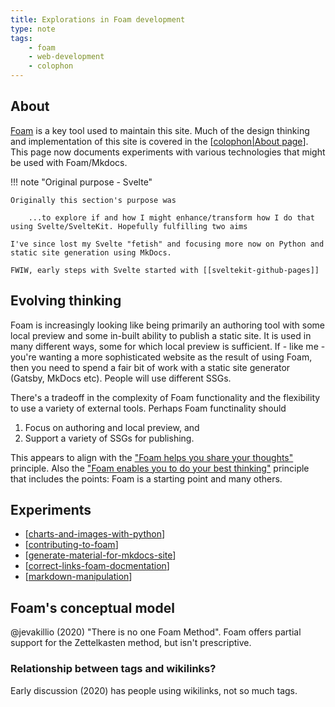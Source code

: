 ```yaml
---
title: Explorations in Foam development
type: note
tags:
    - foam
    - web-development
    - colophon
---
```


## About

[Foam](https://foambubble.github.io/foam/) is a key tool used to maintain this site. Much of the design thinking and implementation of this site is covered in the [[colophon|About page]]. This page now documents experiments with various technologies that might be used with Foam/Mkdocs.

!!! note "Original purpose - Svelte" 

    Originally this section's purpose was 
    
        ...to explore if and how I might enhance/transform how I do that using Svelte/SvelteKit. Hopefully fulfilling two aims

    I've since lost my Svelte "fetish" and focusing more now on Python and static site generation using MkDocs.

    FWIW, early steps with Svelte started with [[sveltekit-github-pages]]

## Evolving thinking

Foam is increasingly looking like being primarily an authoring tool with some local preview and some in-built ability to publish a static site. It is used in many different ways, some for which local preview is sufficient. If - like me - you're wanting a more sophisticated website as the result of using Foam, then you need to spend a fair bit of work with a static site generator (Gatsby, MkDocs etc). People will use different SSGs.

There's a tradeoff in the complexity of Foam functionality and the flexibility to use a variety of external tools. Perhaps Foam functinality should

1. Focus on authoring and local preview, and
2. Support a variety of SSGs for publishing.

This appears to align with the ["Foam helps you share your thoughts"](https://foambubble.github.io/foam/principles#foam-helps-you-share-your-thoughts-with-the-world) principle. Also the ["Foam enables you to do your best thinking"](https://foambubble.github.io/foam/principles#foam-enables-you-to-do-your-best-thinking) principle that includes the points: Foam is a starting point and many others.

## Experiments

- [[charts-and-images-with-python]]
- [[contributing-to-foam]]
- [[generate-material-for-mkdocs-site]]
- [[correct-links-foam-docmentation]]
- [[markdown-manipulation]]

## Foam's conceptual model

@jevakillio (2020) "There is no one Foam Method". Foam offers partial support for the Zettelkasten method, but isn't prescriptive.

### Relationship between tags and wikilinks?

Early discussion (2020) has people using wikilinks, not so much tags.

[//begin]: # "Autogenerated link references for markdown compatibility"
[colophon|About page]: ../../../colophon/colophon "Colophon"
[charts-and-images-with-python]: charts-and-images-with-python "Charts and images with Python"
[contributing-to-foam]: contributing-to-foam "Contributing to Foam"
[generate-material-for-mkdocs-site]: generate-material-for-mkdocs-site "Generate material for MkDocs site"
[correct-links-foam-docmentation]: correct-links-foam-docmentation "Correct links to Foam documentation"
[markdown-manipulation]: markdown-manipulation "Markdown Manipulation"
[//end]: # "Autogenerated link references"